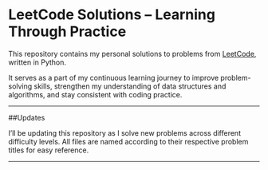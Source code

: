 # LeetCode Solutions – Learning Through Practice

This repository contains my personal solutions to problems from [LeetCode](https://leetcode.com/u/Shawkath_Muhammed/), written in Python.

It serves as a part of my continuous learning journey to improve problem-solving skills, strengthen my understanding of data structures and algorithms, and stay consistent with coding practice.

---
##Updates

I’ll be updating this repository as I solve new problems across different difficulty levels. All files are named according to their respective problem titles for easy reference.

---
